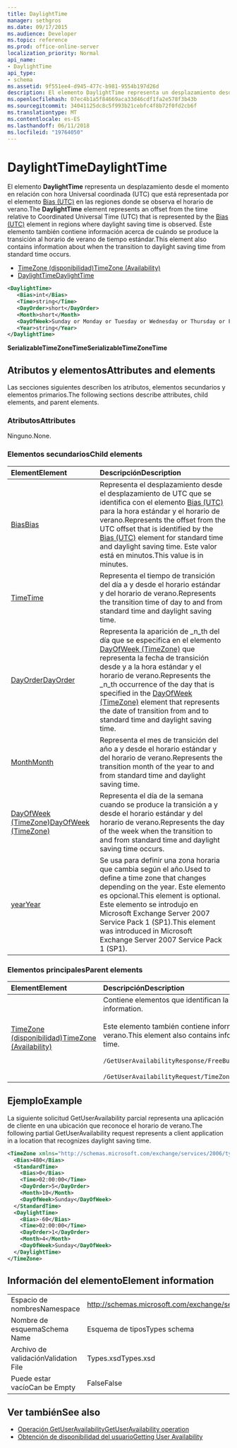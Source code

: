 ```yaml
---
title: DaylightTime
manager: sethgros
ms.date: 09/17/2015
ms.audience: Developer
ms.topic: reference
ms.prod: office-online-server
localization_priority: Normal
api_name:
- DaylightTime
api_type:
- schema
ms.assetid: 9f551ee4-d945-477c-b981-9554b197d26d
description: El elemento DaylightTime representa un desplazamiento desde el momento en relación con hora Universal coordinada (UTC) que está representada por el elemento Bias (UTC) en las regiones donde se observa el horario de verano. Este elemento también contiene información acerca de cuándo se produce la transición al horario de verano de tiempo estándar.
ms.openlocfilehash: 07ec4b1a5f84669aca33d46cdf1fa2e578f3b43b
ms.sourcegitcommit: 34041125dc8c5f993b21cebfc4f8b72f0fd2cb6f
ms.translationtype: MT
ms.contentlocale: es-ES
ms.lasthandoff: 06/11/2018
ms.locfileid: "19764050"
---
```

# <a name="daylighttime"></a><span data-ttu-id="c1c4b-104">DaylightTime</span><span class="sxs-lookup"><span data-stu-id="c1c4b-104">DaylightTime</span></span>

<span data-ttu-id="c1c4b-105">El elemento **DaylightTime** representa un desplazamiento desde el momento en relación con hora Universal coordinada (UTC) que está representada por el elemento [Bias (UTC)](bias-utc.md) en las regiones donde se observa el horario de verano.</span><span class="sxs-lookup"><span data-stu-id="c1c4b-105">The **DaylightTime** element represents an offset from the time relative to Coordinated Universal Time (UTC) that is represented by the [Bias (UTC)](bias-utc.md) element in regions where daylight saving time is observed.</span></span> <span data-ttu-id="c1c4b-106">Este elemento también contiene información acerca de cuándo se produce la transición al horario de verano de tiempo estándar.</span><span class="sxs-lookup"><span data-stu-id="c1c4b-106">This element also contains information about when the transition to daylight saving time from standard time occurs.</span></span> 
  
- [<span data-ttu-id="c1c4b-107">TimeZone (disponibilidad)</span><span class="sxs-lookup"><span data-stu-id="c1c4b-107">TimeZone (Availability)</span></span>](timezone-availability.md) 
- [<span data-ttu-id="c1c4b-108">DaylightTime</span><span class="sxs-lookup"><span data-stu-id="c1c4b-108">DaylightTime</span></span>](daylighttime.md)
  
```xml
<DaylightTime>
   <Bias>int</Bias>
   <Time>string</Time>
   <DayOrder>short</DayOrder>
   <Month>short</Month>
   <DayOfWeek>Sunday or Monday or Tuesday or Wednesday or Thursday or Friday or Saturday</DayOfWeek>
   <Year>string</Year>
</DaylightTime>
```

<span data-ttu-id="c1c4b-109">**SerializableTimeZoneTime**</span><span class="sxs-lookup"><span data-stu-id="c1c4b-109">**SerializableTimeZoneTime**</span></span>

## <a name="attributes-and-elements"></a><span data-ttu-id="c1c4b-110">Atributos y elementos</span><span class="sxs-lookup"><span data-stu-id="c1c4b-110">Attributes and elements</span></span>

<span data-ttu-id="c1c4b-111">Las secciones siguientes describen los atributos, elementos secundarios y elementos primarios.</span><span class="sxs-lookup"><span data-stu-id="c1c4b-111">The following sections describe attributes, child elements, and parent elements.</span></span>
  
### <a name="attributes"></a><span data-ttu-id="c1c4b-112">Atributos</span><span class="sxs-lookup"><span data-stu-id="c1c4b-112">Attributes</span></span>

<span data-ttu-id="c1c4b-113">Ninguno.</span><span class="sxs-lookup"><span data-stu-id="c1c4b-113">None.</span></span>
  
### <a name="child-elements"></a><span data-ttu-id="c1c4b-114">Elementos secundarios</span><span class="sxs-lookup"><span data-stu-id="c1c4b-114">Child elements</span></span>

|<span data-ttu-id="c1c4b-115">**Element**</span><span class="sxs-lookup"><span data-stu-id="c1c4b-115">**Element**</span></span>|<span data-ttu-id="c1c4b-116">**Descripción**</span><span class="sxs-lookup"><span data-stu-id="c1c4b-116">**Description**</span></span>|
|:-----|:-----|
|[<span data-ttu-id="c1c4b-117">Bias</span><span class="sxs-lookup"><span data-stu-id="c1c4b-117">Bias</span></span>](bias.md) <br/> |<span data-ttu-id="c1c4b-118">Representa el desplazamiento desde el desplazamiento de UTC que se identifica con el elemento [Bias (UTC)](bias-utc.md) para la hora estándar y el horario de verano.</span><span class="sxs-lookup"><span data-stu-id="c1c4b-118">Represents the offset from the UTC offset that is identified by the [Bias (UTC)](bias-utc.md) element for standard time and daylight saving time.</span></span> <span data-ttu-id="c1c4b-119">Este valor está en minutos.</span><span class="sxs-lookup"><span data-stu-id="c1c4b-119">This value is in minutes.</span></span>  <br/> |
|[<span data-ttu-id="c1c4b-120">Time</span><span class="sxs-lookup"><span data-stu-id="c1c4b-120">Time</span></span>](time.md) <br/> |<span data-ttu-id="c1c4b-121">Representa el tiempo de transición del día a y desde el horario estándar y del horario de verano.</span><span class="sxs-lookup"><span data-stu-id="c1c4b-121">Represents the transition time of day to and from standard time and daylight saving time.</span></span>  <br/> |
|[<span data-ttu-id="c1c4b-122">DayOrder</span><span class="sxs-lookup"><span data-stu-id="c1c4b-122">DayOrder</span></span>](dayorder.md) <br/> |<span data-ttu-id="c1c4b-123">Representa la aparición de _n_th del día que se especifica en el elemento [DayOfWeek (TimeZone)](dayofweek-timezone.md) que representa la fecha de transición desde y a la hora estándar y el horario de verano.</span><span class="sxs-lookup"><span data-stu-id="c1c4b-123">Represents the  _n_th occurrence of the day that is specified in the [DayOfWeek (TimeZone)](dayofweek-timezone.md) element that represents the date of transition from and to standard time and daylight saving time.</span></span>  <br/> |
|[<span data-ttu-id="c1c4b-124">Month</span><span class="sxs-lookup"><span data-stu-id="c1c4b-124">Month</span></span>](month.md) <br/> |<span data-ttu-id="c1c4b-125">Representa el mes de transición del año a y desde el horario estándar y del horario de verano.</span><span class="sxs-lookup"><span data-stu-id="c1c4b-125">Represents the transition month of the year to and from standard time and daylight saving time.</span></span>  <br/> |
|[<span data-ttu-id="c1c4b-126">DayOfWeek (TimeZone)</span><span class="sxs-lookup"><span data-stu-id="c1c4b-126">DayOfWeek (TimeZone)</span></span>](dayofweek-timezone.md) <br/> |<span data-ttu-id="c1c4b-127">Representa el día de la semana cuando se produce la transición a y desde el horario estándar y del horario de verano.</span><span class="sxs-lookup"><span data-stu-id="c1c4b-127">Represents the day of the week when the transition to and from standard time and daylight saving time occurs.</span></span>  <br/> |
|[<span data-ttu-id="c1c4b-128">year</span><span class="sxs-lookup"><span data-stu-id="c1c4b-128">Year</span></span>](year.md) <br/> |<span data-ttu-id="c1c4b-129">Se usa para definir una zona horaria que cambia según el año.</span><span class="sxs-lookup"><span data-stu-id="c1c4b-129">Used to define a time zone that changes depending on the year.</span></span> <span data-ttu-id="c1c4b-130">Este elemento es opcional.</span><span class="sxs-lookup"><span data-stu-id="c1c4b-130">This element is optional.</span></span> <span data-ttu-id="c1c4b-131">Este elemento se introdujo en Microsoft Exchange Server 2007 Service Pack 1 (SP1).</span><span class="sxs-lookup"><span data-stu-id="c1c4b-131">This element was introduced in Microsoft Exchange Server 2007 Service Pack 1 (SP1).</span></span>  <br/> |
   
### <a name="parent-elements"></a><span data-ttu-id="c1c4b-132">Elementos principales</span><span class="sxs-lookup"><span data-stu-id="c1c4b-132">Parent elements</span></span>

|<span data-ttu-id="c1c4b-133">**Element**</span><span class="sxs-lookup"><span data-stu-id="c1c4b-133">**Element**</span></span>|<span data-ttu-id="c1c4b-134">**Descripción**</span><span class="sxs-lookup"><span data-stu-id="c1c4b-134">**Description**</span></span>|
|:-----|:-----|
|[<span data-ttu-id="c1c4b-135">TimeZone (disponibilidad)</span><span class="sxs-lookup"><span data-stu-id="c1c4b-135">TimeZone (Availability)</span></span>](timezone-availability.md) <br/> | <span data-ttu-id="c1c4b-136">Contiene elementos que identifican la información de zona horaria.</span><span class="sxs-lookup"><span data-stu-id="c1c4b-136">Contains elements that identify time zone information.</span></span><br/><br/><span data-ttu-id="c1c4b-137">Este elemento también contiene información sobre la transición entre la hora estándar y el horario de verano.</span><span class="sxs-lookup"><span data-stu-id="c1c4b-137">This element also contains information about the transition between standard time and daylight saving time.</span></span><br/><br/>`/GetUserAvailabilityResponse/FreeBusyResponseArray/FreeBusyResponse/FreeBusyView/WorkingHours/TimeZone` <br/><br/>`/GetUserAvailabilityRequest/TimeZone` <br/> |
   
## <a name="example"></a><span data-ttu-id="c1c4b-138">Ejemplo</span><span class="sxs-lookup"><span data-stu-id="c1c4b-138">Example</span></span>

<span data-ttu-id="c1c4b-139">La siguiente solicitud GetUserAvailability parcial representa una aplicación de cliente en una ubicación que reconoce el horario de verano.</span><span class="sxs-lookup"><span data-stu-id="c1c4b-139">The following partial GetUserAvailability request represents a client application in a location that recognizes daylight saving time.</span></span>
  
```xml
<TimeZone xmlns="http://schemas.microsoft.com/exchange/services/2006/types">
  <Bias>480</Bias>
  <StandardTime>
    <Bias>0</Bias>
    <Time>02:00:00</Time>
    <DayOrder>5</DayOrder>
    <Month>10</Month>
    <DayOfWeek>Sunday</DayOfWeek>
  </StandardTime>
  <DaylightTime>
    <Bias>-60</Bias>
    <Time>02:00:00</Time>
    <DayOrder>1</DayOrder>
    <Month>4</Month>
    <DayOfWeek>Sunday</DayOfWeek>
  </DaylightTime>
</TimeZone>
```

## <a name="element-information"></a><span data-ttu-id="c1c4b-140">Información del elemento</span><span class="sxs-lookup"><span data-stu-id="c1c4b-140">Element information</span></span>

|||
|:-----|:-----|
|<span data-ttu-id="c1c4b-141">Espacio de nombres</span><span class="sxs-lookup"><span data-stu-id="c1c4b-141">Namespace</span></span>  <br/> |http://schemas.microsoft.com/exchange/services/2006/types  <br/> |
|<span data-ttu-id="c1c4b-142">Nombre de esquema</span><span class="sxs-lookup"><span data-stu-id="c1c4b-142">Schema Name</span></span>  <br/> |<span data-ttu-id="c1c4b-143">Esquema de tipos</span><span class="sxs-lookup"><span data-stu-id="c1c4b-143">Types schema</span></span>  <br/> |
|<span data-ttu-id="c1c4b-144">Archivo de validación</span><span class="sxs-lookup"><span data-stu-id="c1c4b-144">Validation File</span></span>  <br/> |<span data-ttu-id="c1c4b-145">Types.xsd</span><span class="sxs-lookup"><span data-stu-id="c1c4b-145">Types.xsd</span></span>  <br/> |
|<span data-ttu-id="c1c4b-146">Puede estar vacío</span><span class="sxs-lookup"><span data-stu-id="c1c4b-146">Can be Empty</span></span>  <br/> |<span data-ttu-id="c1c4b-147">False</span><span class="sxs-lookup"><span data-stu-id="c1c4b-147">False</span></span>  <br/> |
   
## <a name="see-also"></a><span data-ttu-id="c1c4b-148">Ver también</span><span class="sxs-lookup"><span data-stu-id="c1c4b-148">See also</span></span>

- [<span data-ttu-id="c1c4b-149">Operación GetUserAvailability</span><span class="sxs-lookup"><span data-stu-id="c1c4b-149">GetUserAvailability operation</span></span>](getuseravailability-operation.md)
- [<span data-ttu-id="c1c4b-150">Obtención de disponibilidad del usuario</span><span class="sxs-lookup"><span data-stu-id="c1c4b-150">Getting User Availability</span></span>](http://msdn.microsoft.com/library/d4133fcb-9b0f-4e6b-aadf-a389da83516a%28Office.15%29.aspx)

